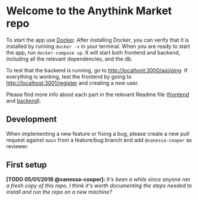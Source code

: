 # Welcome to the Anythink Market repo

To start the app use [Docker](https://docs.docker.com/get-docker/). After installing Docker, you can verify that it is installed by running `docker -v` in your terminal. When you are ready to start the app, run `docker-compose up`. It will start both frontend and backend, including all the relevant dependencies, and the db.

To test that the backend is running, go to [http://localhost:3000/api/ping](http://localhost:3000/api/ping). If everything is working, test the frontend by going to [http://localhost:3001/register](http://localhost:3001/register) and creating a new user.

Please find more info about each part in the relevant Readme file ([frontend](frontend/readme.md) and [backend](backend/README.md)).

## Development

When implementing a new feature or fixing a bug, please create a new pull request against `main` from a feature/bug branch and add `@vanessa-cooper` as reviewer.

## First setup

**[TODO 05/01/2018 @vanessa-cooper]:** _It's been a while since anyone ran a fresh copy of this repo. I think it's worth documenting the steps needed to install and run the repo on a new machine?_
